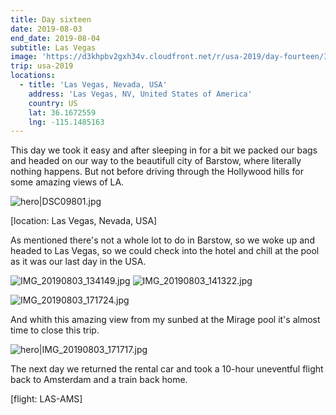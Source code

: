 ```yaml
---
title: Day sixteen
date: 2019-08-03
end_date: 2019-08-04
subtitle: Las Vegas
image: 'https://d3khpbv2gxh34v.cloudfront.net/r/usa-2019/day-fourteen/IMG_20190803_171717.jpg'
trip: usa-2019
locations:
  - title: 'Las Vegas, Nevada, USA'
    address: 'Las Vegas, NV, United States of America'
    country: US
    lat: 36.1672559
    lng: -115.1485163
---
```


This day we took it easy and after sleeping in for a bit we packed our bags and headed on our way to the beautifull city of Barstow, where literally nothing happens. But not before driving through the Hollywood hills for some amazing views of LA.

![hero|DSC09801.jpg](https://d3khpbv2gxh34v.cloudfront.net/r/usa-2019/day-fourteen/DSC09801.jpg "1.5")

[location: Las Vegas, Nevada, USA]

As mentioned there's not a whole lot to do in Barstow, so we woke up and headed to Las Vegas, so we could check into the hotel and chill at the pool as it was our last day in the USA.

![IMG_20190803_134149.jpg](https://d3khpbv2gxh34v.cloudfront.net/r/usa-2019/day-fourteen/IMG_20190803_134149.jpg "1.333")
![IMG_20190803_141322.jpg](https://d3khpbv2gxh34v.cloudfront.net/r/usa-2019/day-fourteen/IMG_20190803_141322.jpg "1.333")

![IMG_20190803_171724.jpg](https://d3khpbv2gxh34v.cloudfront.net/r/usa-2019/day-fourteen/IMG_20190803_171724.jpg "1.333")

And whith this amazing view from my sunbed at the Mirage pool it's almost time to close this trip.

![hero|IMG_20190803_171717.jpg](https://d3khpbv2gxh34v.cloudfront.net/r/usa-2019/day-fourteen/IMG_20190803_171717.jpg "1.333")


The next day we returned the rental car and took a 10-hour uneventful flight back to Amsterdam and a train back home.

[flight: LAS-AMS]
